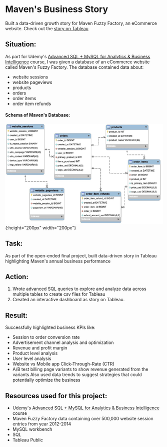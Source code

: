 # Maven's Business Story
Built a data-driven growth story for Maven Fuzzy Factory, an eCommerce website. Check out the [story on Tableau](https://public.tableau.com/profile/shafin.mohammed#!/vizhome/MavenFuzzyFactorySalesReport2014part4butterfly/Story?publish=yes)

## Situation:
As part for Udemy's [Advanced SQL + MySQL for Analytics & Business Intelligence](https://www.udemy.com/course/advanced-sql-mysql-for-analytics-business-intelligence/)
course, I was given a database of an eCommerce website called Maven's Fuzzy Factory. 
The database contained data about:
- website sessions
- website pageviews
- products
- orders
- order items
- order item refunds

#### Schema of Maven's Database:
![Maven's Database Schema](https://github.com/shafin071/SQL-Tableau-for-eCommerce/blob/master/schema.JPG){:height="200px" width="200px"}

## Task:
As part of the open-ended final project, built data-driven story in Tableau highlighting Maven's annual business performance


## Action:
1. Wrote advanced SQL queries to explore and analyze data across multiple tables to create csv files for Tableau
2. Created an interactive dashboard as story on Tableau. 

## Result:
Successfully highlighted business KPIs like:
- Session to order conversion rate
- Advertisement channel analysis and optimization
- Revenue and profit margin
- Product level analysis
- User level analysis
- Website vs Mobile app Click-Through-Rate (CTR)
- A/B test billing page variants to show revenue generated from the variants
Also used data trends to suggest strategies that could potentially optimize the business

## Resources used for this project:
* Udemy's  [Advanced SQL + MySQL for Analytics & Business Intelligence](https://www.udemy.com/course/advanced-sql-mysql-for-analytics-business-intelligence/)
course
* Maven Fuzzy Factory data containing over 500,000 website session entries from year 2012-2014 
* MySQL workbench
* SQL
* Tableau Public

